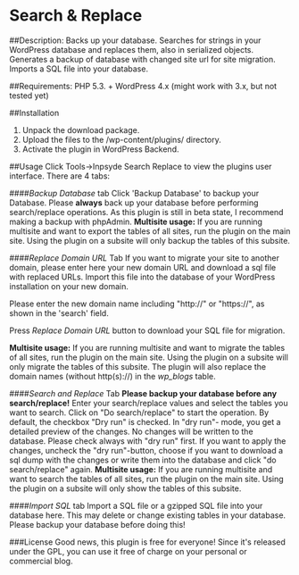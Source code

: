 # Search & Replace

##Description:
Backs up your database.
Searches for strings in your WordPress database and replaces them, also in serialized objects.
Generates a backup of database with changed site url for site migration.
Imports a SQL file into your database.

##Requirements:
PHP 5.3. +
WordPress 4.x (might work with 3.x, but not tested yet)

##Installation
1. Unpack the download package.
2. Upload the files to the /wp-content/plugins/ directory.
3. Activate the plugin in WordPress Backend.


##Usage
Click Tools->Inpsyde Search Replace to view the plugins user interface. There are 4 tabs:

####*Backup Database* tab
Click 'Backup Database' to backup your Database. Please **always** back up your database before performing search/replace operations.
As this plugin is still in beta state, I recommend making a backup with phpAdmin. 
**Multisite usage:**
If you are running multisite and want to export the tables of all sites, run the plugin on the main site. Using the plugin on a subsite will only backup the tables of this subsite.

####*Replace Domain URL* Tab
If you want to migrate your site to another domain, please enter here your new domain URL and download a sql file with replaced URLs. Import this file into the database of your WordPress installation on your new domain. 



Please enter the new domain name including "http://" or "https://", as shown in the 'search' field.




Press *Replace Domain URL* button to download your SQL file for migration.

**Multisite usage:**
If you are running multisite and want to migrate the tables of all sites, run the plugin on the main site. Using the plugin on a subsite will only migrate the tables of this subsite. The plugin will also replace the domain names (without http(s)://) in the *wp_blogs* table. 


####*Search and Replace* Tab
**Please backup your database before any search/replace!**
Enter your search/replace values and select the tables you want to search. Click on "Do search/replace" to start the operation. 
By default, the checkbox "Dry run" is checked. In "dry run"- mode, you get a detailed preview of the changes. No changes will be written to the database. Please check always with "dry run" first.
If you want to apply the changes, uncheck the "dry run"-button, choose if you want to download a sql dump with the changes or write them into the database and click "do search/replace" again. 
**Multisite usage:**
If you are running multisite and want to search the tables of all sites, run the plugin on the main site. Using the plugin on a subsite will only show the tables of this subsite.

####*Import SQL* tab
Import a SQL file or a gzipped SQL file into your database here. This may delete or change existing tables in your database. Please backup your database before doing this! 


###License
Good news, this plugin is free for everyone! Since it's released under the GPL, you can use it free of charge on your personal or commercial blog.






